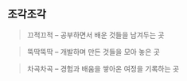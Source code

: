 ## 조각조각

> 끄적끄적 – 공부하면서 배운 것들을 남겨두는 곳

> 뚝딱뚝딱 – 개발하며 만든 것들을 모아 놓은 곳

> 차곡차곡 – 경험과 배움을 쌓아온 여정을 기록하는 곳
